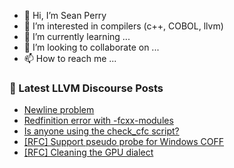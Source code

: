 - 👋 Hi, I’m Sean Perry
- 👀 I’m interested in compilers (c++, COBOL, llvm)
- 🌱 I’m currently learning ...
- 💞️ I’m looking to collaborate on ...
- 📫 How to reach me ...

<!---
s66perry/s66perry is a ✨ special ✨ repository because its `README.md` (this file) appears on your GitHub profile.
You can click the Preview link to take a look at your changes.
--->
### 📕 Latest LLVM Discourse Posts

<!-- DISCOURSE-LLVM:START -->
- [Newline problem](https://discourse.llvm.org/t/newline-problem/88274#post_1)
- [Redfinition error with -fcxx-modules](https://discourse.llvm.org/t/redfinition-error-with-fcxx-modules/88265#post_3)
- [Is anyone using the check_cfc script?](https://discourse.llvm.org/t/is-anyone-using-the-check-cfc-script/88259#post_2)
- [[RFC] Support pseudo probe for Windows COFF](https://discourse.llvm.org/t/rfc-support-pseudo-probe-for-windows-coff/83820#post_4)
- [[RFC] Cleaning the GPU dialect](https://discourse.llvm.org/t/rfc-cleaning-the-gpu-dialect/88170?page=2#post_31)
<!-- DISCOURSE-LLVM:END -->
